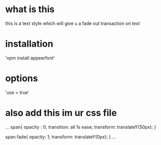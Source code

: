 # what is this 

this is a text style which will give u a fade out transaction on text 

# installation

'npm install appearfont'


# options
'use = true'

# also add this im ur css file
...
span{
    opacity : 0;
    transition: all 1s ease;
    transform: translateY(50px);
}

span.fade{
    opacity: 1;
    transform: translateY(0px);
}
...